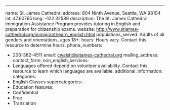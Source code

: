 ---
name: St. James Cathedral
address: 804 Ninth Avenue, Seattle, WA 98104
lat: 47.60765
long: -122.32589
description: The St. James Cathedral Immigration Assistance Program provides tutoring in English and preparation for citizenship exams.
website: http://www.stjames-cathedral.org/immigrant/learn_english.html
populations_served: Adults of all genders and orientations, ages 18+.
hours: Hours vary. Contact this resource to determine hours.
phone_numbers: 
  - 206-382-4511
email: cwalsh@stjames-cathedral.org
mailing_address:
contact_form:
non_english_services: 
  - Languages offered depend on volunteer availability. Contact this resource to learn which languages are available.
additional_information: 
categories:
  - English Classes
supercategories:
  - Education
features:
  - Confidential
  - Free
  - Translation